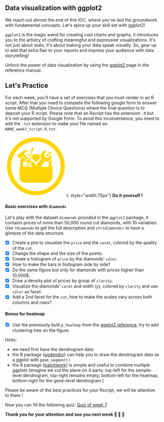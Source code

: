 ## Data visualization with ggplot2

We reach out almost the end of this IOC, where you've laid the groundwork with fundamental concepts.
Let's spice up your skill set with ggplot2!

`ggplot2` is the magic wand for creating cool charts and graphs,
it introduces you to the artistry of crafting meaningful and expressive visualizations.
It's not just about stats; it's about making your data speak visually. So, gear up to add that extra flair to your reports and impress your audience with data storytelling!

Unlock the power of data visualization by using the [ggplot2](r09_viz_ggplot2.md) page in the reference manual.


## Let's Practice

For each week, you'll have a set of exercises that you must render in an R script. 
After that you need to complete the following google form to answer some MCQ (Multiple
Choice Questions) where the final question is to deposit your R script.
Please note that an Rscript has the extension `.R` but it's not supported by Google Form.
To avoid this inconvenience, you need to add the `.txt` extension to make your file named as: `NAME_week7_script.R.txt`. 

![](images/toolbox-do-it-yourself.png){: style="width:75px"} **Do it yourself !**

#### Basic exercises with `diamonds`

Let's play with the dataset `diamonds` provided in the `ggplot2` package,
it contains prices of more than 50,000 round cut diamonds, with 10 variables.
Use `?diamonds` to get the full description and `str(diamonds)` to have a glimpse of the data structure.

- [x] Create a plot to visualize the `price` and the `carat`, colored by the quality of the `cut`.
- [x] Change the shape and the size of the points.
- [x] Create a histogram of `price` by the diamonds' `color`.
- [x] How to make the bars in histogram side by side?
- [x] Do the same figure but only for diamonds with prices higher than 10,000$.
- [x] Draw a density plot of prices by group of `clarity`.
- [x] Visualize the diamonds' `carat` and width (`y`), colored by `clarity` and use `color` as facet.
- [x] Add a 2nd facet for the `cut`, how to make the scales vary across both columns and rows?

#### Bonus for heatmap

- [x] Use the previously built `p_heatmap` from the [ggplot2 reference](r09_viz_ggplot2.md), try to add clustering tree on the figure.

Hints:

- we need first have the dendrogram data
- the R package {[ggdendro](https://andrie.github.io/ggdendro/)} can help you to draw the dendrogram data as a ggplot with `geom_segment()`
- the R package {[patchwork](https://patchwork.data-imaginist.com)} is simple and useful to combine multiple ggplots
(imagine we cut the plane on 4 parts:
top-left for the sample-level dendrogram, top-right remains empty,
bottom-left for the heatmap, bottom-right for the gene-level dendrogram
)


Please be aware of the best practices for your Rscript, we will be attentive to them !

Now you can fill the following quiz: [Quiz of week 7](https://forms.gle/Jo3Tmphw8X6t2zH67).


**Thank you for your attention and see you next week :clap: :clap: :clap:**